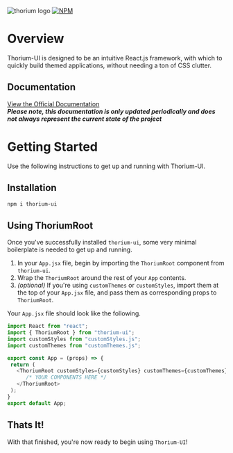 ![thorium logo](https://i.ibb.co/6y2RSZf/banner.png)
[![NPM](https://nodei.co/npm/thorium-ui.png)](https://npmjs.org/package/thorium-ui)

# Overview  
Thorium-UI is designed to be an intuitive React.js framework, with which to quickly build themed applications, without needing a ton of CSS clutter.

## Documentation  
[View the Official Documentation](https://thorium-ui.jpuls.dev)  
**_Please note, this documentation is only updated periodically and does not always represent the current state of the project_**

# Getting Started

Use the following instructions to get up and running with Thorium-UI.

## Installation

```bash
npm i thorium-ui
```

## Using ThoriumRoot

Once you've successfully installed `thorium-ui`, some very minimal boilerplate is needed to get up and running.

1. In your `App.jsx` file, begin by importing the `ThoriumRoot` component from `thorium-ui`.
2. Wrap the `ThoriumRoot` around the rest of your `App` contents.
3. _(optional)_ If you're using `customThemes` or `customStyles`, import them at the top of your `App.jsx` file, and pass them as corresponding props to `ThoriumRoot`.

Your `App.jsx` file should look like the following.

```javascript
import React from "react";
import { ThoriumRoot } from "thorium-ui";
import customStyles from "customStyles.js";
import customThemes from "customThemes.js";

export const App = (props) => {
 return (
   <ThoriumRoot customStyles={customStyles} customThemes={customThemes}>
      /* YOUR COMPONENTS HERE */
   </ThoriumRoot>
 );
}
export default App;
```

## Thats It!

With that finished, you're now ready to begin using `Thorium-UI`!
